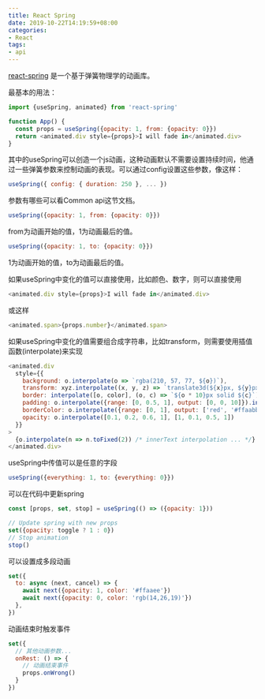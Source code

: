 ```yaml
---
title: React Spring
date: 2019-10-22T14:19:59+08:00
categories:
- React
tags:
- api
---
```


[react-spring](https://www.react-spring.io) 是一个基于弹簧物理学的动画库。

最基本的用法：

```js
import {useSpring, animated} from 'react-spring'

function App() {
  const props = useSpring({opacity: 1, from: {opacity: 0}})
  return <animated.div style={props}>I will fade in</animated.div>
}
```

其中的useSpring可以创造一个js动画，这种动画默认不需要设置持续时间，他通过一些弹簧参数来控制动画的表现。可以通过config设置这些参数，像这样：

```js
useSpring({ config: { duration: 250 }, ... })
```

参数有哪些可以看Common api这节文档。

```js
useSpring({opacity: 1, from: {opacity: 0}})
```

from为动画开始的值，1为动画最后的值。


```js
useSpring({opacity: 1, to: {opacity: 0}})
```

1为动画开始的值，to为动画最后的值。

如果useSpring中变化的值可以直接使用，比如颜色、数字，则可以直接使用
```js
<animated.div style={props}>I will fade in</animated.div>
```
或这样
```js
<animated.span>{props.number}</animated.span>
```

如果useSpring中变化的值需要组合成字符串，比如transform，则需要使用插值函数(interpolate)来实现
```js
<animated.div
  style={{
    background: o.interpolate(o => `rgba(210, 57, 77, ${o})`),
    transform: xyz.interpolate((x, y, z) => `translate3d(${x}px, ${y}px, ${z}px)`),
    border: interpolate([o, color], (o, c) => `${o * 10}px solid ${c}`),
    padding: o.interpolate({range: [0, 0.5, 1], output: [0, 0, 10]}).interpolate(o => `${o}%`),
    borderColor: o.interpolate({range: [0, 1], output: ['red', '#ffaabb']}),
    opacity: o.interpolate([0.1, 0.2, 0.6, 1], [1, 0.1, 0.5, 1])
  }}
>
  {o.interpolate(n => n.toFixed(2)) /* innerText interpolation ... */}
</animated.div>
```

useSpring中传值可以是任意的字段
```js
useSpring({everything: 1, to: {everything: 0}})
```

可以在代码中更新spring

```js
const [props, set, stop] = useSpring(() => ({opacity: 1}))

// Update spring with new props
set({opacity: toggle ? 1 : 0})
// Stop animation
stop()
```

可以设置成多段动画

```js
set({
  to: async (next, cancel) => {
    await next({opacity: 1, color: '#ffaaee'})
    await next({opacity: 0, color: 'rgb(14,26,19)'})
  },
})
```

动画结束时触发事件

```js
set({
  // 其他动画参数...
  onRest: () => {
    // 动画结束事件
    props.onWrong()
  }
})
```